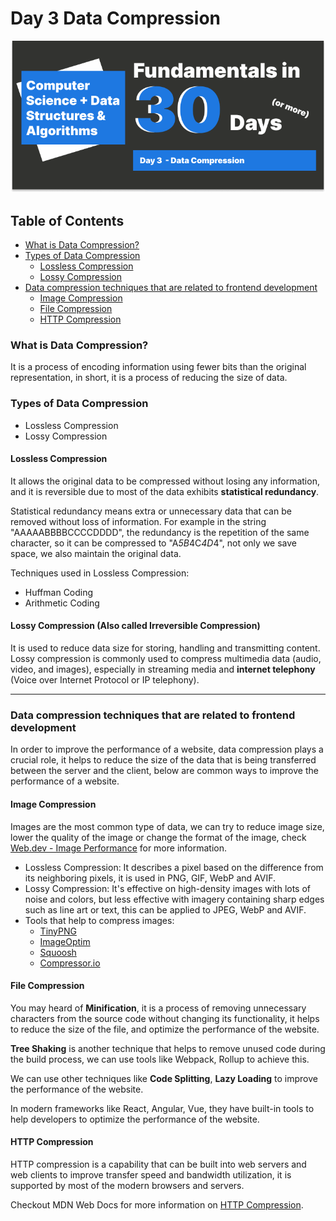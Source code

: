 # Day 3 Data Compression

![day-3](./Day-3.png)

## Table of Contents

- [What is Data Compression?](#what-is-data-compression)
- [Types of Data Compression](#types-of-data-compression)
  - [Lossless Compression](#lossless-compression)
  - [Lossy Compression](#lossy-compression-also-called-irreversible-compression)
- [Data compression techniques that are related to frontend development](#data-compression-techniques-that-are-related-to-frontend-development)
  - [Image Compression](#image-compression)
  - [File Compression](#file-compression)
  - [HTTP Compression](#http-compression)

### What is Data Compression?

It is a process of encoding information using fewer bits than the original representation, in short, it is a process of reducing the size of data.

### Types of Data Compression

- Lossless Compression
- Lossy Compression

#### Lossless Compression

It allows the original data to be compressed without losing any information, and it is reversible due to most of the data exhibits **statistical redundancy**.

Statistical redundancy means extra or unnecessary data that can be removed without loss of information. For example in the string "AAAAABBBBCCCCDDDD", the redundancy is the repetition of the same character, so it can be compressed to "A*5B*4C*4D*4", not only we save space, we also maintain the original data.

Techniques used in Lossless Compression:

- Huffman Coding
- Arithmetic Coding

#### Lossy Compression (Also called Irreversible Compression)

It is used to reduce data size for storing, handling and transmitting content. Lossy compression is commonly used to compress multimedia data (audio, video, and images), especially in streaming media and **internet telephony** (Voice over Internet Protocol or IP telephony).

---

### Data compression techniques that are related to frontend development

In order to improve the performance of a website, data compression plays a crucial role, it helps to reduce the size of the data that is being transferred between the server and the client, below are common ways to improve the performance of a website.

#### Image Compression

Images are the most common type of data, we can try to reduce image size, lower the quality of the image or change the format of the image, check [Web.dev - Image Performance](https://web.dev/learn/performance/image-performance) for more information.

- Lossless Compression: It describes a pixel based on the difference from its neighboring pixels, it is used in PNG, GIF, WebP and AVIF.
- Lossy Compression: It's effective on high-density images with lots of noise and colors, but less effective with imagery containing sharp edges such as line art or text, this can be applied to JPEG, WebP and AVIF.
- Tools that help to compress images:
  - [TinyPNG](https://tinypng.com/)
  - [ImageOptim](https://imageoptim.com/)
  - [Squoosh](https://squoosh.app/)
  - [Compressor.io](https://compressor.io/)

#### File Compression

You may heard of **Minification**, it is a process of removing unnecessary characters from the source code without changing its functionality, it helps to reduce the size of the file, and optimize the performance of the website.

**Tree Shaking** is another technique that helps to remove unused code during the build process, we can use tools like Webpack, Rollup to achieve this.

We can use other techniques like **Code Splitting**, **Lazy Loading** to improve the performance of the website.

In modern frameworks like React, Angular, Vue, they have built-in tools to help developers to optimize the performance of the website.

#### HTTP Compression

HTTP compression is a capability that can be built into web servers and web clients to improve transfer speed and bandwidth utilization, it is supported by most of the modern browsers and servers.

Checkout MDN Web Docs for more information on [HTTP Compression](https://developer.mozilla.org/en-US/docs/Web/HTTP/Compression).

